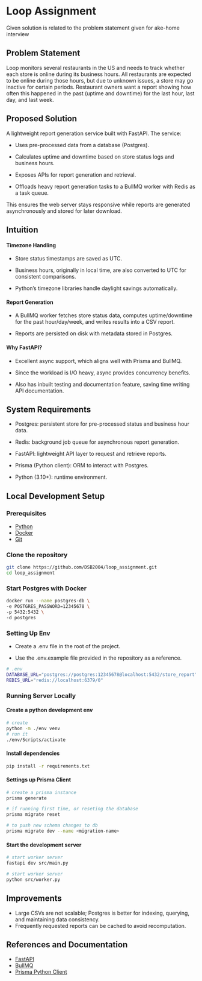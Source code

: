 # Loop Assignment

Given solution is related to the problem statement given for ake-home interview

## Problem Statement

Loop monitors several restaurants in the US and needs to track whether each store is online during its business hours. All restaurants are expected to be online during those hours, but due to unknown issues, a store may go inactive for certain periods. Restaurant owners want a report showing how often this happened in the past (uptime and downtime) for the last hour, last day, and last week.

## Proposed Solution

A lightweight report generation service built with FastAPI. The service:

- Uses pre-processed data from a database (Postgres).

- Calculates uptime and downtime based on store status logs and business hours.

- Exposes APIs for report generation and retrieval.

- Offloads heavy report generation tasks to a BullMQ worker with Redis as a task queue.

This ensures the web server stays responsive while reports are generated asynchronously and stored for later download.

## Intuition

#### Timezone Handling

- Store status timestamps are saved as UTC.

- Business hours, originally in local time, are also converted to UTC for consistent comparisons.

- Python’s timezone libraries handle daylight savings automatically.

#### Report Generation

- A BullMQ worker fetches store status data, computes uptime/downtime for the past hour/day/week, and writes results into a CSV report.

- Reports are persisted on disk with metadata stored in Postgres.

#### Why FastAPI?

- Excellent async support, which aligns well with Prisma and BullMQ.

- Since the workload is I/O heavy, async provides concurrency benefits.
- Also has inbuilt testing and documentation feature, saving time writing API documentation.

## System Requirements

- Postgres: persistent store for pre-processed status and business hour data.

- Redis: background job queue for asynchronous report generation.

- FastAPI: lightweight API layer to request and retrieve reports.

- Prisma (Python client): ORM to interact with Postgres.

- Python (3.10+): runtime environment.

## Local Development Setup

### Prerequisites

- [Python](https://www.python.org/)
- [Docker](https://www.docker.com/products/docker-desktop)
- [Git](https://git-scm.com/)

### Clone the repository

```bash
git clone https://github.com/DSB2004/loop_assignment.git
cd loop_assignment
```

### Start Postgres with Docker

```bash
docker run --name postgres-db \
-e POSTGRES_PASSWORD=12345678 \
-p 5432:5432 \
-d postgres

```

### Setting Up Env

- Create a .env file in the root of the project.

- Use the .env.example file provided in the repository as a reference.

```bash
# .env
DATABASE_URL="postgres://postgres:12345678@localhost:5432/store_report"
REDIS_URL="redis://localhost:6379/0"

```

### Running Server Locally

#### Create a python development env

```bash
# create
python -m ./env venv
# run it
./env/Scripts/activate

```

#### Install dependencies

```bash
pip install -r requirements.txt

```

#### Settings up Prisma Client

```bash
# create a prisma instance
prisma generate

# if running first time, or reseting the database
prisma migrate reset

# to push new schema changes to db
prisma migrate dev --name <migration-name>

```

#### Start the development server

```bash
# start worker server
fastapi dev src/main.py

# start worker server
python src/worker.py
```


## Improvements

- Large CSVs are not scalable; Postgres is better for indexing, querying, and maintaining data consistency.
- Frequently requested reports can be cached to avoid recomputation.

## References and Documentation

- [FastAPI](https://fastapi.tiangolo.com/)
- [BullMQ](https://bullmq.io/)
- [Prisma Python Client](https://prisma-client-py.readthedocs.io/en/stable/)
